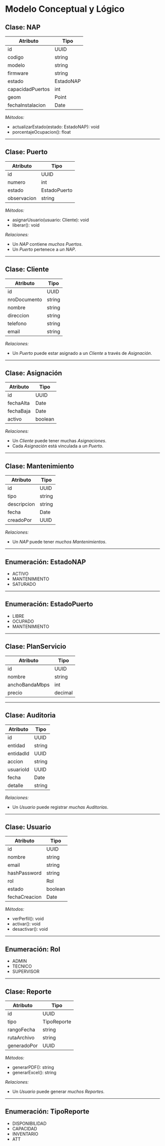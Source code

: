 # Modelo Conceptual y Lógico

## Clase: NAP
| Atributo           | Tipo    |
|--------------------|---------|
| id                 | UUID    |
| codigo             | string  |
| modelo             | string  |
| firmware           | string  |
| estado             | EstadoNAP |
| capacidadPuertos   | int     |
| geom               | Point   |
| fechaInstalacion   | Date    |

*Métodos:*
- actualizarEstado(estado: EstadoNAP): void
- porcentajeOcupacion(): float

---

## Clase: Puerto
| Atributo      | Tipo          |
|---------------|---------------|
| id            | UUID          |
| numero        | int           |
| estado        | EstadoPuerto  |
| observacion   | string        |

*Métodos:*
- asignarUsuario(usuario: Cliente): void
- liberar(): void

*Relaciones:*
- Un *NAP* contiene *muchos Puertos*.
- Un *Puerto* pertenece a *un NAP*.

---

## Clase: Cliente
| Atributo       | Tipo     |
|----------------|----------|
| id             | UUID     |
| nroDocumento   | string   |
| nombre         | string   |
| direccion      | string   |
| telefono       | string   |
| email          | string   |

*Relaciones:*
- Un *Puerto* puede estar asignado a un *Cliente* a través de *Asignación*.

---

## Clase: Asignación
| Atributo    | Tipo     |
|-------------|----------|
| id          | UUID     |
| fechaAlta   | Date     |
| fechaBaja   | Date     |
| activo      | boolean  |

*Relaciones:*
- Un *Cliente* puede tener muchas *Asignaciones*.
- Cada *Asignación* está vinculada a *un Puerto*.

---

## Clase: Mantenimiento
| Atributo      | Tipo     |
|---------------|----------|
| id            | UUID     |
| tipo          | string   |
| descripcion   | string   |
| fecha         | Date     |
| creadoPor     | UUID     |

*Relaciones:*
- Un *NAP* puede tener *muchos Mantenimientos*.

---

## Enumeración: EstadoNAP
- ACTIVO  
- MANTENIMIENTO  
- SATURADO  

---

## Enumeración: EstadoPuerto
- LIBRE  
- OCUPADO  
- MANTENIMIENTO  

---

## Clase: PlanServicio
| Atributo      | Tipo     |
|---------------|----------|
| id            | UUID     |
| nombre        | string   |
| anchoBandaMbps| int      |
| precio        | decimal  |

---

## Clase: Auditoria
| Atributo      | Tipo     |
|---------------|----------|
| id            | UUID     |
| entidad       | string   |
| entidadId     | UUID     |
| accion        | string   |
| usuarioId     | UUID     |
| fecha         | Date     |
| detalle       | string   |

*Relaciones:*
- Un *Usuario* puede registrar *muchas Auditorías*.

---

## Clase: Usuario
| Atributo        | Tipo     |
|-----------------|----------|
| id              | UUID     |
| nombre          | string   |
| email           | string   |
| hashPassword    | string   |
| rol             | Rol      |
| estado          | boolean  |
| fechaCreacion   | Date     |

*Métodos:*
- verPerfil(): void
- activar(): void
- desactivar(): void

---

## Enumeración: Rol
- ADMIN  
- TECNICO  
- SUPERVISOR  

---

## Clase: Reporte
| Atributo      | Tipo       |
|---------------|------------|
| id            | UUID       |
| tipo          | TipoReporte|
| rangoFecha    | string     |
| rutaArchivo   | string     |
| generadoPor   | UUID       |

*Métodos:*
- generarPDF(): string
- generarExcel(): string

*Relaciones:*
- Un *Usuario* puede generar *muchos Reportes*.

---

## Enumeración: TipoReporte
- DISPONIBILIDAD  
- CAPACIDAD  
- INVENTARIO  
- ATT